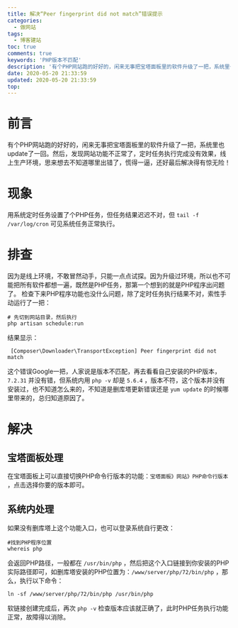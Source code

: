 ```yaml
---
title: 解决“Peer fingerprint did not match”错误提示
categories:
  - 做网站
tags:
  - 博客建站
toc: true
comments: true
keywords: 'PHP版本不匹配'
description: '有个PHP网站跑的好好的，闲来无事把宝塔面板里的软件升级了一把，系统里也update了一回。然后，发现网站功能不正常了，定时任务执行完成没有效果，线上生产环境，思来想去不知道哪里出错了，慌得一逼，还好最后解决得有惊无险！'
date: 2020-05-20 21:33:59
updated: 2020-05-20 21:33:59
top:
---
```

# 前言
有个PHP网站跑的好好的，闲来无事把宝塔面板里的软件升级了一把，系统里也update了一回。然后，发现网站功能不正常了，定时任务执行完成没有效果，线上生产环境，思来想去不知道哪里出错了，慌得一逼，还好最后解决得有惊无险！

# 现象
用系统定时任务设置了个PHP任务，但任务结果迟迟不对，但 `tail -f /var/log/cron` 可见系统任务正常执行。

# 排查
因为是线上环境，不敢冒然动手，只能一点点试探。因为升级过环境，所以也不可能把所有软件都想一遍，既然是PHP任务，那第一个想到的就是PHP程序出问题了。
检查下来PHP程序功能也没什么问题，除了定时任务执行结果不对，索性手动运行了一把：
```
# 先切到网站目录，然后执行
php artisan schedule:run
```

结果显示：
```
 [Composer\Downloader\TransportException] Peer fingerprint did not match
```

这个错误Google一把，人家说是版本不匹配，再去看看自己安装的PHP版本，`7.2.31` 并没有错，但系统内用 `php -v` 却是 `5.6.4` ，版本不符，这个版本并没有安装过，也不知道怎么来的，不知道是删库塔更新错误还是 `yum update` 的时候哪里带来的，总归知道原因了。

# 解决

## 宝塔面板处理
在宝塔面板上可以直接切换PHP命令行版本的功能：`宝塔面板》网站》PHP命令行版本` ，点击选择你要的版本即可。

## 系统内处理
如果没有删库塔上这个功能入口，也可以登录系统自行更改：
```
#找到PHP程序位置
whereis php
```

会返回PHP路径，一般都在 `/usr/bin/php` ，然后把这个入口链接到你安装的PHP实际路径即可，如删库塔安装的PHP位置为：`/www/server/php/72/bin/php` ，那么，执行以下命令：
```
ln -sf /www/server/php/72/bin/php /usr/bin/php
```

软链接创建完成后，再次 `php -v` 检查版本应该就正确了，此时PHP任务执行功能正常，故障得以消除。